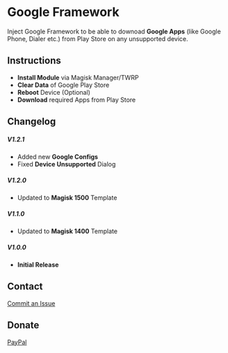 # Google Framework

Inject Google Framework to be able to downoad __Google Apps__ (like Google Phone, Dialer etc.) from Play Store on any unsupported device.


## Instructions ##

* __Install Module__ via Magisk Manager/TWRP
* __Clear Data__ of Google Play Store
* __Reboot__ Device (Optional)
* __Download__ required Apps from Play Store


## Changelog ##

##### V1.2.1 #####
* Added new __Google Configs__
* Fixed __Device Unsupported__ Dialog

##### V1.2.0 #####
* Updated to __Magisk 1500__ Template

##### V1.1.0 #####
* Updated to __Magisk 1400__ Template

##### V1.0.0 #####
* __Initial Release__


## Contact ##
<a href="https://github.com/Magisk-Modules-Repo/google-framework-magisk/issues">Commit an Issue</a>


## Donate ##
<a href="https://paypal.me/pinto165">PayPal</a>
